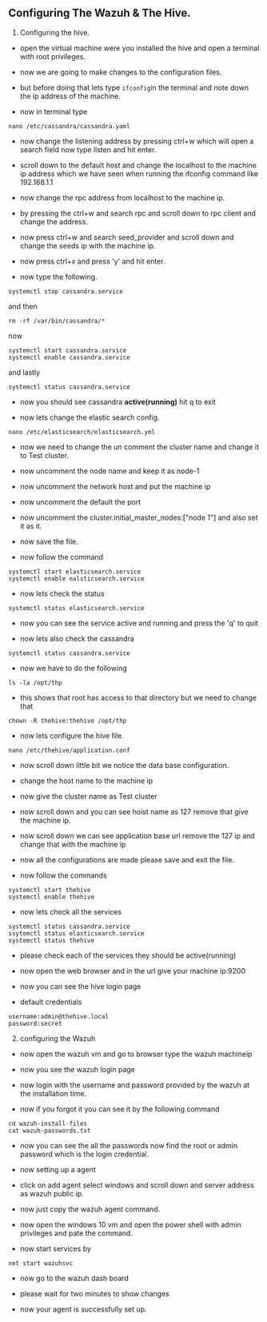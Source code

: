 ## Configuring The Wazuh & The Hive.

  1. Configuring the hive.

  - open the virtual machine were you installed the hive and open a terminal with root privileges.

  - now we are going to make changes to the configuration files.

  - but before doing that lets type ```ifconfig```in the terminal and note down the ip address of the machine.

  - now in terminal type
  ```
  nano /etc/cassandra/cassandra.yaml
  ```

  - now change the listening address by pressing ctrl+w which will open a search field now type listen and hit enter.

  - scroll down to the default host and change the localhost to the machine ip address which we have seen when running the ifconfig command like 192.168.1.1

  - now change the rpc address from localhost to the machine ip.

  - by pressing the ctrl+w and search rpc and scroll down to rpc client and change the address.

  - now press ctrl+w and search seed_provider and scroll down and change the seeds ip with the machine ip.

  - now press ctrl+x and press 'y' and hit enter.

  - now type the following.
  ```
  systemctl stop cassandra.service
  ```
  and then
  ```
  rm -rf /var/bin/cassandra/*
  ```
  now
  ```
  systemctl start cassandra.service
  systemctl enable cassandra.service
  ```
  and lastly
  ```
  systemctl status cassandra.service
  ```

  - now you should see cassandra **active(running)** hit q to exit

  - now lets change the elastic search config.
  ```
  nano /etc/elasticsearch/elasticsearch.yml
  ```

  - now we need to change the un comment the cluster name and change it to Test cluster.


   - now uncomment the node name and keep it as node-1

   - now uncomment the network host and put the machine ip 

   - now uncomment the default the port

   - now uncomment the cluster.initial_master_nodes:["node 1"] and also set it as it.

   - now save the file.

   - now follow the command
   ```
   systemctl start elasticsearch.service
   systemctl enable ealsticsearch.service
   ```

   - now lets check the status
   ```
   systemctl status elasticsearch.service
   ```

   - now you can see the service active and running and press the 'q' to quit

   - now lets also check the cassandra
   ```
   systemctl status cassandra.service
   ```

   - now we have to do the following
   ```
   ls -la /opt/thp
   ```

   - this shows that root has access to that directory but we need to change that
   ```
   chown -R thehive:thehive /opt/thp
   ```

   - now lets configure the hive file.
   ```
   nano /etc/thehive/application.conf
   ```

   - now scroll down little bit we notice the data base configuration.

   - change the host name to the machine ip

   - now give the cluster name as Test cluster

   - now scroll down and you can see hoist name as 127 remove that give the machine ip.

   - now scroll down we can see application base url remove the 127 ip and change that with the machine ip

   - now all the configurations are made please save and exit the file.

   - now follow the commands
   ```
   systemctl start thehive
   systemctl enable thehive
   ```

   - now lets check all the services
   ```
   systemctl status cassandra.service
   ssytemctl status elasticsearch.service
   systemctl status thehive
   ```

   - please check each of the services they should be active(running)

   - now open the web browser and in the url give your machine ip:9200

   - now you can see the hive login page

   - default credentials
   ```
   username:admin@thehive.local
   password:secret
   ```

   2. configuring the Wazuh

   - now open the wazuh vm and go to browser type the wazuh machineip

   - now you see the wazuh login page

   - now login with the username and password provided by the wazuh at the installation time.

   - now if you forgot it you can see it by the following command
   ```
   cd wazuh-install-files
   cat wazuh-passwords.txt
   ```
   - now you can see the all the passwords now find the root or admin password which is the login credential.

   - now setting up a agent

   - click on add agent select windows and scroll down and server address as wazuh public ip.

   - now just copy the wazuh agent command.

   - now open the windows 10 vm and open the power shell with admin privileges and pate the command.

   - now start services by 
   ```
   net start wazuhsvc
   ```

   - now go to the wazuh dash board

   - please wait for two minutes to show changes

   - now your agent is successfully set up.